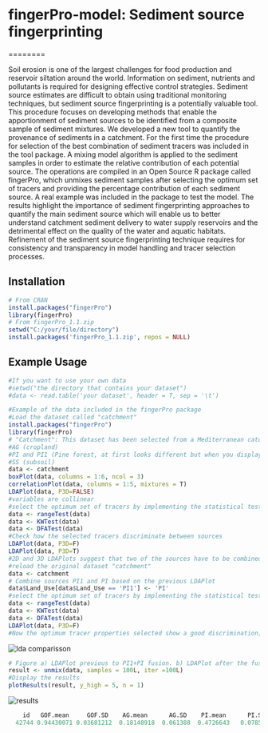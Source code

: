 # fingerPro-model: Sediment source fingerprinting
========

Soil erosion is one of the largest challenges for food production and reservoir siltation around the world. Information on sediment, nutrients and pollutants is required for designing effective control strategies. Sediment source estimates are difficult to obtain using traditional monitoring techniques, but sediment source fingerprinting is a potentially valuable tool. This procedure focuses on developing methods that enable the apportionment of sediment sources to be identified from a composite sample of sediment mixtures.
We developed a new tool to quantify the provenance of sediments in a catchment. For the first time the procedure for selection of the best combination of sediment tracers was included in the tool package. A mixing model algorithm is applied to the sediment samples in order to estimate the relative contribution of each potential source. The operations are compiled in an Open Source R package called fingerPro, which unmixes sediment samples after selecting the optimum set of tracers and providing the percentage contribution of each sediment source. A real example was included in the package to test the model. The results highlight the importance of sediment fingerprinting approaches to quantify the main sediment source which will enable us to better understand catchment sediment delivery to water supply reservoirs and the detrimental effect on the quality of the water and aquatic habitats. Refinement of the sediment source fingerprinting technique requires for consistency and transparency in model handling and tracer selection processes.

Installation
------------
``` r
# From CRAN
install.packages("fingerPro")
library(fingerPro)
# From fingerPro_1.1.zip
setwd("C:/your/file/directory")
install.packages('fingerPro_1.1.zip', repos = NULL)
```
Example Usage
-------------
``` r
#If you want to use your own data
#setwd("the directory that contains your dataset")
#data <- read.table('your dataset', header = T, sep = '\t')

#Example of the data included in the fingerPro package
#Load the dataset called "catchment" 
install.packages("fingerPro")
library(fingerPro)
# "Catchment": This dataset has been selected from a Mediterranean catchment and contains high-quality radionuclides and geochemistry data.
#AG (cropland)
#PI and PI1 (Pine forest, at first looks different but when you display de LDA plot you will see that the wisher decision in join both pines as the same source)
#SS (subsoil)
data <- catchment
boxPlot(data, columns = 1:6, ncol = 3)
correlationPlot(data, columns = 1:5, mixtures = T)
LDAPlot(data, P3D=FALSE)
#variables are collinear
#select the optimum set of tracers by implementing the statistical tests 
data <- rangeTest(data)
data <- KWTest(data)
data <- DFATest(data)
#Check how the selected tracers discriminate between sources
LDAPlot(data, P3D=F)
LDAPlot(data, P3D=T)
#2D and 3D LDAPlots suggest that two of the sources have to be combined
#reload the original dataset "catchment"
data <- catchment
# Combine sources PI1 and PI based on the previous LDAPlot
data$Land_Use[data$Land_Use == 'PI1'] <- 'PI'
#select the optimum set of tracers by implementing the statistical tests 
data <- rangeTest(data)
data <- KWTest(data)
data <- DFATest(data)
LDAPlot(data, P3D=F)
#Now the optimum tracer properties selected show a good discrimination, so proceed with the unmix function
``` 
![lda comparisson](https://user-images.githubusercontent.com/30837036/43969407-535dab0c-9cca-11e8-8c3d-18fbc3048fb0.png)
```r
# Figure a) LDAPlot previous to PI1+PI fusion. b) LDAPlot after the fusion of both pines
result <- unmix(data, samples = 100L, iter =100L)
#Display the results
plotResults(result, y_high = 5, n = 1)
```

![results](https://user-images.githubusercontent.com/30837036/43969666-2ebd7a1a-9ccb-11e8-8d71-445ad2e15daa.png)
```r
    id   GOF.mean     GOF.SD    AG.mean      AG.SD    PI.mean      PI.SD    SS.mean      SS.SD
  42744 0.94430071 0.03681212  0.18148918  0.061388  0.4726643   0.0785878  0.3458461  0.0654922
    
```
